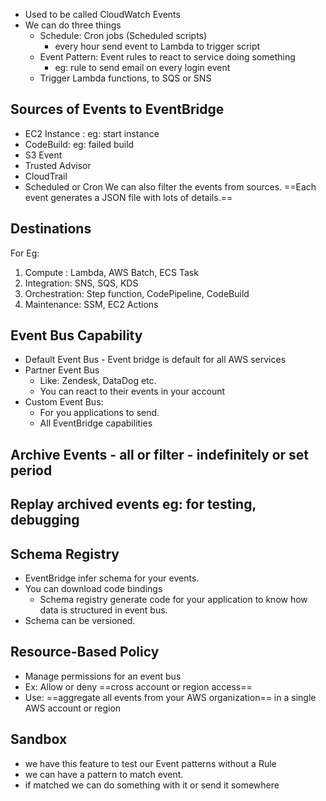 - Used to be called CloudWatch Events 
- We can do three things 
	- Schedule: Cron jobs (Scheduled scripts)
		- every hour send event to Lambda to trigger script
	- Event Pattern: Event rules to react to service doing something 
		- eg: rule to send email on every login event 
	- Trigger Lambda functions, to SQS or SNS 

## Sources of Events to EventBridge 
- EC2 Instance : eg: start instance 
- CodeBuild: eg: failed build 
- S3 Event 
- Trusted Advisor
- CloudTrail 
- Scheduled or Cron
We can also filter the events from sources. 
==Each event generates a JSON file with lots of details.== 

## Destinations 
For Eg:
1. Compute : Lambda, AWS Batch, ECS Task 
2. Integration: SNS, SQS, KDS
3. Orchestration: Step function, CodePipeline, CodeBuild 
4. Maintenance: SSM, EC2 Actions 

## Event Bus Capability
- Default Event Bus - Event bridge is default for all AWS services 
- Partner Event Bus
	- Like: Zendesk, DataDog etc. 
	- You can react to their events in your account 
- Custom Event Bus:
	- For you applications to send. 
	- All EventBridge capabilities

## Archive Events - all or filter - indefinitely or set period
## Replay archived events eg: for testing, debugging 

## Schema Registry
- EventBridge infer schema for your events.
- You can download code bindings
	- Schema registry generate code for your application to know how data is structured in event bus.
- Schema can be versioned.

## Resource-Based Policy 
- Manage permissions for an event bus
- Ex: Allow or deny ==cross account or region access==
- Use: ==aggregate all events from your AWS organization== in a single AWS account or region

## Sandbox 
- we have this feature to test our Event patterns without a Rule
- we can have a pattern to match event. 
- if matched we can do something with it or send it somewhere